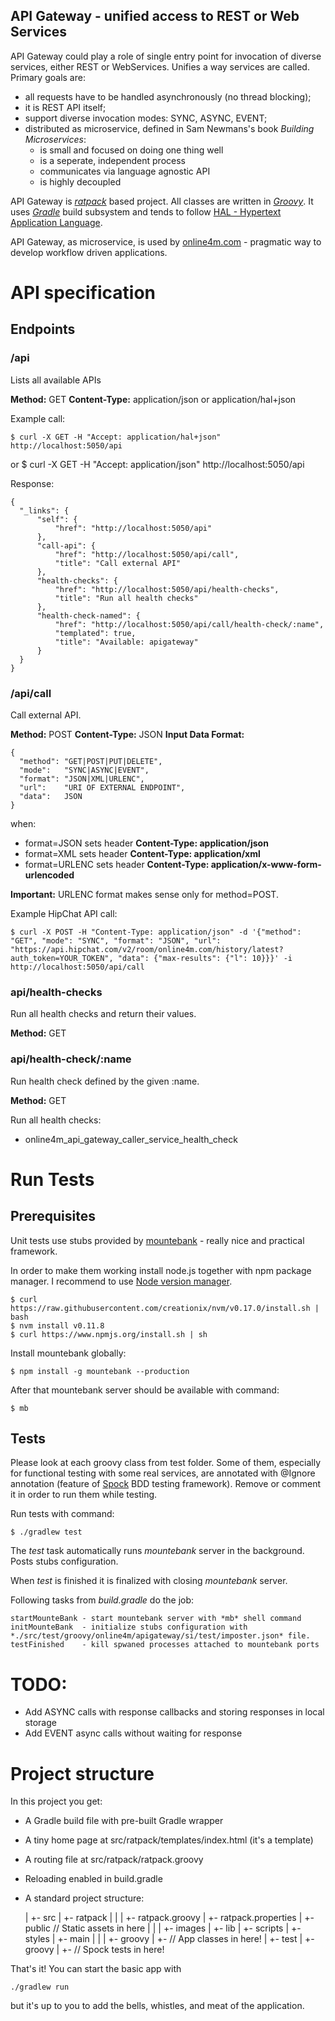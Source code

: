 API Gateway - unified access to REST or Web Services
-----------------------------

API Gateway could play a role of single entry point for invocation of diverse services, either REST or WebServices.
Unifies a way services are called. 
Primary goals are: 

* all requests have to be handled asynchronously (no thread blocking);
* it is REST API itself;
* support diverse invocation modes: SYNC, ASYNC, EVENT;
* distributed as microservice, defined in Sam Newmans's book *Building Microservices*:
  * is small and focused on doing one thing well
  * is a seperate, independent process
  * communicates via language agnostic API
  * is highly decoupled

API Gateway is [*ratpack*](http://www.ratpack.io) based project. 
All classes are written in [*Groovy*](http://groovy.codehaus.org).
It uses [*Gradle*](http://www.gradle.org) build subsystem and tends to follow [HAL - Hypertext Application Language](http://stateless.co/hal_specification.html).

API Gateway, as microservice, is used by [online4m.com](https://www.online4m.com/online4m/info/howItWorks#howitworks) - pragmatic way to develop workflow driven applications.

# API specification

## Endpoints

### /api

Lists all available APIs

**Method:** GET
**Content-Type:** application/json or application/hal+json

Example call:

    $ curl -X GET -H "Accept: application/hal+json" http://localhost:5050/api

or
    $ curl -X GET -H "Accept: application/json" http://localhost:5050/api

Response:

    {
      "_links": {
          "self": {
              "href": "http://localhost:5050/api"
          },
          "call-api": {
              "href": "http://localhost:5050/api/call",
              "title": "Call external API"
          },
          "health-checks": {
              "href": "http://localhost:5050/api/health-checks",
              "title": "Run all health checks"
          },
          "health-check-named": {
              "href": "http://localhost:5050/api/call/health-check/:name",
              "templated": true,
              "title": "Available: apigateway"
          }
      }
    }

### /api/call

Call external API.

**Method:** POST
**Content-Type:** JSON
**Input Data Format:**

    {
      "method": "GET|POST|PUT|DELETE",
      "mode":   "SYNC|ASYNC|EVENT",
      "format": "JSON|XML|URLENC",
      "url":    "URI OF EXTERNAL ENDPOINT",
      "data":   JSON
    }

when:
  
  * format=JSON sets header **Content-Type: application/json**
  * format=XML sets header **Content-Type: application/xml**
  * format=URLENC sets header **Content-Type: application/x-www-form-urlencoded**

**Important:** URLENC format makes sense only for method=POST.

Example HipChat API call:

    $ curl -X POST -H "Content-Type: application/json" -d '{"method": "GET", "mode": "SYNC", "format": "JSON", "url": "https://api.hipchat.com/v2/room/online4m.com/history/latest?auth_token=YOUR_TOKEN", "data": {"max-results": {"l": 10}}}' -i http://localhost:5050/api/call

### api/health-checks

Run all health checks and return their values.

**Method:** GET

### api/health-check/:name

Run health check defined by the given :name.

**Method:** GET

Run all health checks: 

* online4m_api_gateway_caller_service_health_check

# Run Tests

## Prerequisites

Unit tests use stubs provided by [mountebank](http://www.mbtest.org) - really nice and practical framework.

In order to make them working install node.js together with npm package manager. I recommend to use [Node version manager](https://github.com/creationix/nvm).

    $ curl https://raw.githubusercontent.com/creationix/nvm/v0.17.0/install.sh | bash
    $ nvm install v0.11.8
    $ curl https://www.npmjs.org/install.sh | sh

Install mountebank globally:

    $ npm install -g mountebank --production

After that mountebank server should be available with command:

    $ mb

## Tests

Please look at each groovy class from test folder. 
Some of them, especially for functional testing with some real services, are annotated with @Ignore annotation (feature of [Spock](https://code.google.com/p/spock/) BDD testing framework).
Remove or comment it in order to run them while testing.

Run tests with command:

    $ ./gradlew test

The *test* task automatically runs *mountebank* server in the background. Posts stubs configuration.

When *test* is finished it is finalized with closing *mountebank* server.

Following tasks from *build.gradle* do the job:

    startMounteBank - start mountebank server with *mb* shell command
    initMounteBank  - initialize stubs configuration with *./src/test/groovy/online4m/apigateway/si/test/imposter.json* file.
    testFinished    - kill spwaned processes attached to mountebank ports

# TODO:

* Add ASYNC calls with response callbacks and storing responses in local storage
* Add EVENT async calls without waiting for response

# Project structure

In this project you get:

* A Gradle build file with pre-built Gradle wrapper
* A tiny home page at src/ratpack/templates/index.html (it's a template)
* A routing file at src/ratpack/ratpack.groovy
* Reloading enabled in build.gradle
* A standard project structure:

    <proj>
      |
      +- src
          |
          +- ratpack
          |     |
          |     +- ratpack.groovy
          |     +- ratpack.properties
          |     +- public          // Static assets in here
          |          |
          |          +- images
          |          +- lib
          |          +- scripts
          |          +- styles
          |
          +- main
          |   |
          |   +- groovy
                   |
                   +- // App classes in here!
          |
          +- test
              |
              +- groovy
                   |
                   +- // Spock tests in here!

That's it! You can start the basic app with

    ./gradlew run

but it's up to you to add the bells, whistles, and meat of the application.
